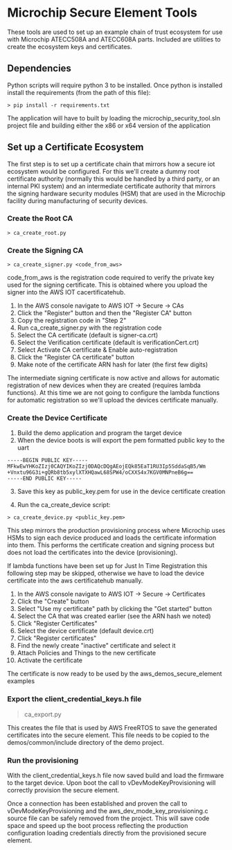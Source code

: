 # Microchip Secure Element Tools

These tools are used to set up an example chain of trust ecosystem for use with
Microchip ATECC508A and ATECC608A parts. Included are utilities to create the
ecosystem keys and certificates.

## Dependencies

Python scripts will require python 3 to be installed. Once python is installed
install the requirements (from the path of this file):

```
> pip install -r requirements.txt
```

The application will have to built by loading the microchip_security_tool.sln
project file and building either the x86 or x64 version of the application


## Set up a Certificate Ecosystem

The first step is to set up a certificate chain that mirrors how a secure iot
ecosystem would be configured. For this we'll create a dummy root certificate
authority (normally this would be handled by a third party, or an internal
PKI system) and an intermediate certificate authority that mirrors the signing
hardware security modules (HSM) that are used in the Microchip facility during
manufacturing of security devices.

### Create the Root CA



```
> ca_create_root.py 
```

### Create the Signing CA

```
> ca_create_signer.py <code_from_aws>
```

code_from_aws is the registration code required to verify the private key used
for the signing certificate. This is obtained where you upload the signer
into the AWS IOT cacertificatehub. 

1) In the AWS console navigate to AWS IOT -> Secure -> CAs
2) Click the "Register" button and then the "Register CA" button
3) Copy the registration code in "Step 2"
4) Run ca_create_signer.py with the registration code
5) Select the CA certificate (default is signer-ca.crt)
6) Select the Verification certificate (default is verificationCert.crt)
7) Select Activate CA certificate & Enable auto-registration
8) Click the "Register CA certificate" button
9) Make note of the certificate ARN hash for later (the first few digits)

The intermediate signing certificate is now active and allows for automatic
registration of new devices when they are created (requires lambda functions).
At this time we are not going to configure the lambda functions for automatic
registration so we'll upload the devices certificate manually.

### Create the Device Certificate

1) Build the demo application and program the target device
2) When the device boots is will export the pem formatted public key to the
uart

```
-----BEGIN PUBLIC KEY-----
MFkwEwYHKoZIzj0CAQYIKoZIzj0DAQcDQgAEojEQk85EaT1RU3Ip5SddaSqB5/Wm
+Vnxtu96G3i+gQRb8tb5xylXTXHQawL68SPW4/oCXXS4x7KGV0MNPneB6g==
-----END PUBLIC KEY-----
```

3) Save this key as public_key.pem for use in the device certificate creation

4) Run the ca_create_device script:

```
> ca_create_device.py <public_key.pem>
```

This step mirrors the production provisioning process where Microchip uses HSMs
to sign each device produced and loads the certificate information into them.
This performs the certificate creation and signing process but does not load the
certificates into the device (provisioning).

If lambda functions have been set up for Just In Time Registration this following
step may be skipped, otherwise we have to load the device certificate into the
aws certificatehub manually.

1) In the AWS console navigate to AWS IOT -> Secure -> Certificates
2) Click the "Create" button
3) Select "Use my certificate" path by clicking the "Get started" button
4) Select the CA that was created earlier (see the ARN hash we noted)
5) Click "Register Certificates"
6) Select the device certificate (default device.crt)
7) Click "Register certificates"
8) Find the newly create "inactive" certificate and select it
9) Attach Policies and Things to the new certificate
10) Activate the certificate

The certificate is now ready to be used by the aws_demos_secure_element examples

### Export the client_credential_keys.h file

> ca_export.py

This creates the file that is used by AWS FreeRTOS to save the generated
certificates into the secure element. This file needs to be copied to the
demos/common/include directory of the demo project.

### Run the provisioning

With the client_credential_keys.h file now saved build and load the firmware to
the target device. Upon boot the call to vDevModeKeyProvisioning will correctly
provision the secure element. 

Once a connection has been established and proven
the call to vDevModeKeyProvisioning and the aws_dev_mode_key_provisioning.c 
source file can be safely removed from the project. This will save code space
and speed up the boot process reflecting the production configuration loading
credentials directly from the provisioned secure element.







